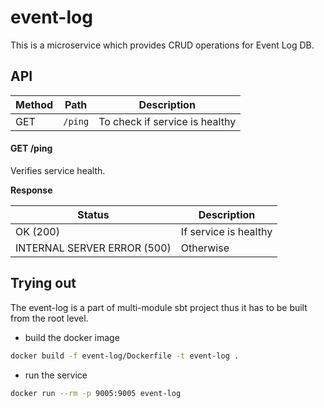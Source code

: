 # event-log

This is a microservice which provides CRUD operations for Event Log DB.

## API

| Method  | Path                               | Description                                        |
|---------|------------------------------------|----------------------------------------------------|
|  GET    | ```/ping```                        | To check if service is healthy                     |

#### GET /ping

Verifies service health.

**Response**

| Status                     | Description           |
|----------------------------|-----------------------|
| OK (200)                   | If service is healthy |
| INTERNAL SERVER ERROR (500)| Otherwise             |

## Trying out

The event-log is a part of multi-module sbt project thus it has to be built from the root level.

- build the docker image

```bash
docker build -f event-log/Dockerfile -t event-log .
```

- run the service

```bash
docker run --rm -p 9005:9005 event-log
```
